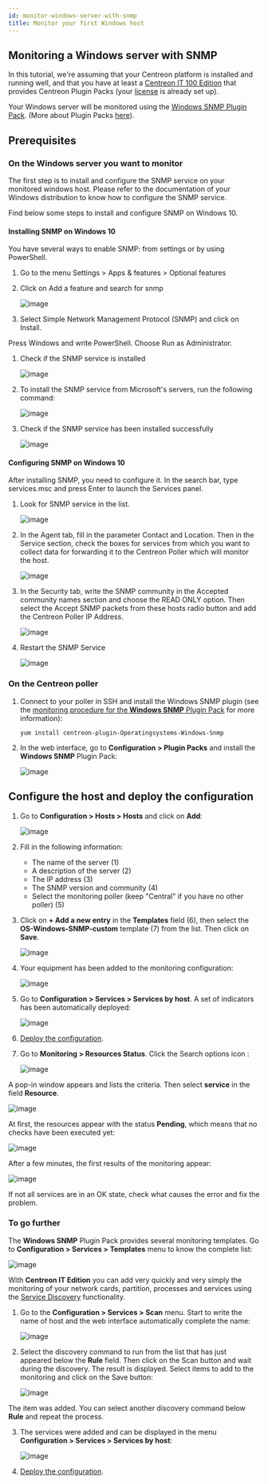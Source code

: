 ```yaml
---
id: monitor-windows-server-with-snmp
title: Monitor your first Windows host
---
```


## Monitoring a Windows server with SNMP

In this tutorial, we're assuming that your Centreon platform is installed and running well, and that you have at least a [Centreon IT 100 Edition](IT100.html) that provides Centreon Plugin Packs (your [license](../administration/licenses.html) is already set up).

Your Windows server will be monitored using the [Windows SNMP Plugin Pack](../integrations/plugin-packs/procedures/operatingsystems-windows-snmp.html). (More about Plugin Packs [here](../monitoring/pluginpacks.html)). 

## Prerequisites

### On the Windows server you want to monitor

The first step is to install and configure the SNMP service on your monitored windows host.
Please refer to the documentation of your Windows distribution to know how to configure the SNMP service.

Find below some steps to install and configure SNMP on Windows 10.

#### Installing SNMP on Windows 10

You have several ways to enable SNMP: from settings or by using PowerShell.

<!--DOCUSAURUS_CODE_TABS-->

<!--From settings-->

1. Go to the menu Settings > Apps & features > Optional features

2. Click on Add a feature and search for snmp

	![image](../assets/getting-started/quick_start_windows_snmp_4.png)

3. Select Simple Network Management Protocol (SNMP) and click on Install.

<!--By using PowerShell-->

Press Windows and write PowerShell. Choose Run as Administrator.

1. Check if the SNMP service is installed

	![image](../assets/getting-started/quick_start_windows_snmp_1.png)


2. To install the SNMP service from Microsoft's servers, run the following command:

	![image](../assets/getting-started/quick_start_windows_snmp_2.png)

3. Check if the SNMP service has been installed successfully

	![image](../assets/getting-started/quick_start_windows_snmp_3.png)

<!--END_DOCUSAURUS_CODE_TABS-->

#### Configuring SNMP on Windows 10

After installing SNMP, you need to configure it.
In the search bar, type services.msc and press Enter to launch the Services panel.

1. Look for SNMP service in the list.

	![image](../assets/getting-started/quick_start_windows_snmp_55.png)

2. In the Agent tab, fill in the parameter Contact and Location. Then in the Service section, check the boxes for services from which you want to collect data for forwarding it to the Centreon Poller which will monitor the host.

	![image](../assets/getting-started/quick_start_windows_snmp_6.png)

3. In the Security tab, write the SNMP community in the Accepted community names section and choose the READ ONLY option.
Then select the Accept SNMP packets from these hosts radio button and add the Centreon Poller IP Address.

	![image](../assets/getting-started/quick_start_windows_snmp_8.png)

4. Restart the SNMP Service

	![image](../assets/getting-started/quick_start_windows_snmp_5.png)

### On the Centreon poller

1. Connect to your poller in SSH and install the Windows SNMP plugin (see the [monitoring procedure for the **Windows SNMP** Plugin Pack](../integrations/plugin-packs/procedures/operatingsystems-windows-snmp.html) for more information):

   ```shell
   yum install centreon-plugin-Operatingsystems-Windows-Snmp
   ```

2. In the web interface, go to **Configuration > Plugin Packs** and install the **Windows SNMP** Plugin Pack:

   ![image](../assets/getting-started/quick_start_windows_snmp_10.gif)


## Configure the host and deploy the configuration

1. Go to **Configuration > Hosts > Hosts** and click on **Add**:

	![image](../assets/getting-started/quick_start_windows_snmp_11.gif)

2. Fill in the following information:

   * The name of the server (1)
   * A description of the server (2)
   * The IP address (3)
   * The SNMP version and community (4)
   * Select the monitoring poller (keep "Central" if you have no other poller) (5)

3. Click on **+ Add a new entry** in the **Templates** field (6), then select the **OS-Windows-SNMP-custom** template (7) from the list. Then click on **Save**.

   ![image](../assets/getting-started/quick_start_windows_snmp_12.png)

4. Your equipment has been added to the monitoring configuration:

   ![image](../assets/getting-started/quick_start_windows_snmp_13.png)

5. Go to **Configuration > Services > Services by host**. A set of indicators has been automatically deployed:

   ![image](../assets/getting-started/quick_start_windows_snmp_14.png)

6. [Deploy the configuration](first-supervision.html#deploying-a-configuration).

7. Go to **Monitoring > Resources Status**. Click the Search options icon :

	![image](../assets/getting-started/quick_start_windows_snmp_17.png)

A pop-in window appears and lists the criteria. Then select **service** in the field **Resource**. 

   ![image](../assets/getting-started/quick_start_windows_snmp_177.png)

At first, the resources appear with the status **Pending**, which means that no checks have been executed yet:

   ![image](../assets/getting-started/quick_start_windows_snmp_15.png)

   After a few minutes, the first results of the monitoring appear:

   ![image](../assets/getting-started/quick_start_windows_snmp_16.png)

   If not all services are in an OK state, check what causes the error and fix the problem.

### To go further

The **Windows SNMP** Plugin Pack provides several monitoring templates. Go to  **Configuration > Services > Templates** menu to know the complete list:

   ![image](../assets/getting-started/quick_start_windows_snmp_18.png)

With **Centreon IT Edition** you can add very quickly and very simply the monitoring of your network cards, partition, processes and services using the [Service Discovery](../monitoring/discovery/services-discovery.html) functionality.

1. Go to the **Configuration > Services > Scan** menu. Start to write the name of host and the web interface automatically complete the name:

	![image](../assets/getting-started/quick_start_windows_snmp_19.png)

2. Select the discovery command to run from the list that has just appeared below the **Rule** field. Then click on the Scan button and wait during the discovery. The result is displayed. Select items to add to the monitoring and click on the Save button:

	![image](../assets/getting-started/quick_start_windows_snmp_20.png)

The item was added. You can select another discovery command below **Rule** and repeat the process.

3. The services were added and can be displayed in the menu **Configuration > Services > Services by host**:

	![image](../assets/getting-started/quick_start_windows_snmp_21.png)

4. [Deploy the configuration](first-supervision.html#deploying-a-configuration).

	